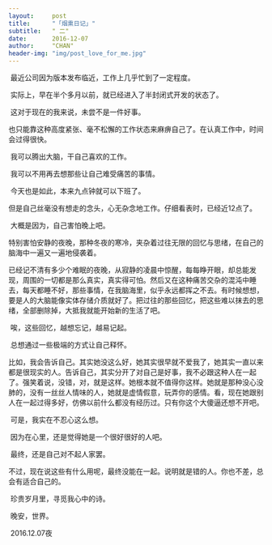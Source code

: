 ```yaml
---
layout:     post
title:      "「烟熏日记」"
subtitle:   " 二"
date:       2016-12-07
author:     "CHAN"
header-img: "img/post_love_for_me.jpg"
---
```


​	最近公司因为版本发布临近，工作上几乎忙到了一定程度。

​	实际上，早在半个多月以前，就已经进入了半封闭式开发的状态了。

​	这对于现在的我来说，未尝不是一件好事。

​	也只能靠这种高度紧张、毫不松懈的工作状态来麻痹自己了。在认真工作中，时间会过得很快。

​	我可以腾出大脑，干自己喜欢的工作。

​	我可以不用再去想那些让自己难受痛苦的事情。

​	今天也是如此，本来九点钟就可以下班了。

​	但是自己丝毫没有想走的念头，心无杂念地工作。仔细看表时，已经近12点了。

​	大概是因为，自己害怕晚上吧。

​	特别害怕安静的夜晚，那种冬夜的寒冷，夹杂着过往无限的回忆与思绪，在自己的脑海中一遍又一遍地侵袭着。

​	已经记不清有多少个难眠的夜晚，从寂静的凌晨中惊醒，每每睁开眼，却总能发现，周围的一切都是那么真实，真实得可怕。然后又在这种痛苦交杂的混沌中睡去，每天都睡不好，那些事情，在我脑海里，似乎永远都挥之不去。有时候想想，要是人的大脑能像实体存储介质就好了。把过往的那些回忆，把这些难以抹去的思绪，全部删除掉，大抵我就能开始新的生活了吧。

​	唉，这些回忆，越想忘记，越易记起。

​	总想通过一些极端的方式让自己释怀。

​	比如，我会告诉自己。其实她没这么好，她其实很早就不爱我了，她其实一直以来都是很现实的人。告诉自己，其实分开了对自己是好事，我不必跟这种人在一起了。强笑着说，没错，对，就是这样。她根本就不值得你这样。她就是那种没心没肺的，没有一丝丝人情味的人，她就是虚情假意，玩弄你的感情。看，现在她跟别人在一起过得多好，仿佛以前什么都没有经历过。只有你这个大傻逼还想不开吧。

​	可是，我实在不忍心这么想。

​	因为在心里，还是觉得她是一个很好很好的人吧。

​	最终，还是自己对不起人家罢。

​	不过，现在说这些有什么用呢，最终没能在一起。说明就是错的人。你也不差，总会有适合自己的。

​	珍贵岁月里，寻觅我心中的诗。

​	晚安，世界。

​	2016.12.07夜